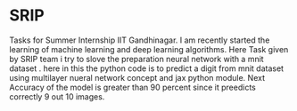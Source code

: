 # SRIP
Tasks for Summer Internship IIT Gandhinagar.
I am recently started the learning of machine learning and deep learning algorithms.
Here Task given by SRIP team i try to slove the preparation neural network with a mnit dataset .
here in this the python  code is to predict a digit from mnit dataset using multilayer nueral network concept and jax python module.
Next Accuracy of the model is greater than 90 percent since it preedicts correctly 9 out 10 images.
